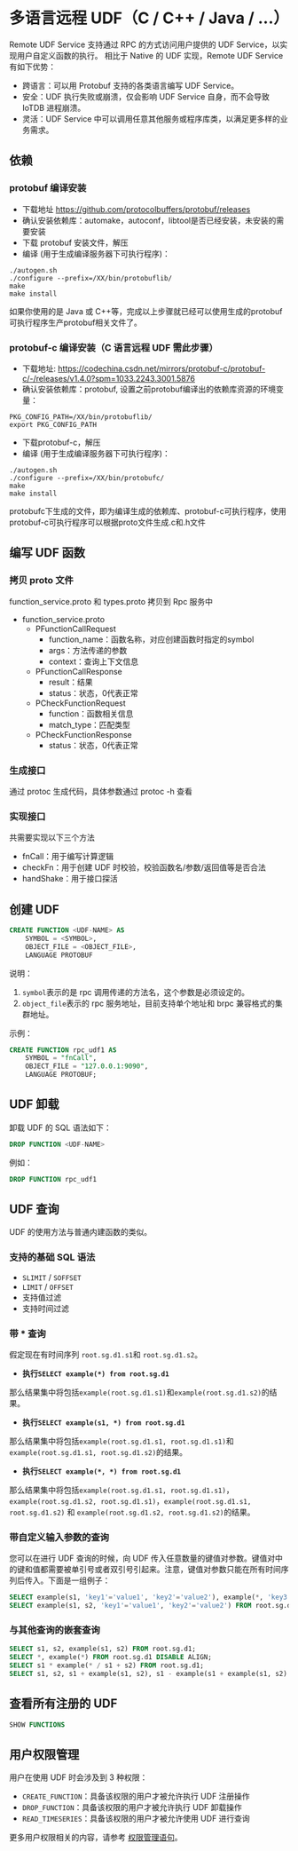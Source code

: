 <!--

    Licensed to the Apache Software Foundation (ASF) under one
    or more contributor license agreements.  See the NOTICE file
    distributed with this work for additional information
    regarding copyright ownership.  The ASF licenses this file
    to you under the Apache License, Version 2.0 (the
    "License"); you may not use this file except in compliance
    with the License.  You may obtain a copy of the License at
  
        http://www.apache.org/licenses/LICENSE-2.0
  
    Unless required by applicable law or agreed to in writing,
    software distributed under the License is distributed on an
    "AS IS" BASIS, WITHOUT WARRANTIES OR CONDITIONS OF ANY
    KIND, either express or implied.  See the License for the
    specific language governing permissions and limitations
    under the License.

-->

# 多语言远程 UDF（C / C++ / Java / ...）

Remote UDF Service 支持通过 RPC 的方式访问用户提供的 UDF Service，以实现用户自定义函数的执行。
相比于 Native 的 UDF 实现，Remote UDF Service 有如下优势：
* 跨语言：可以用 Protobuf 支持的各类语言编写 UDF Service。
* 安全：UDF 执行失败或崩溃，仅会影响 UDF Service 自身，而不会导致 IoTDB 进程崩溃。
* 灵活：UDF Service 中可以调用任意其他服务或程序库类，以满足更多样的业务需求。

## 依赖
### protobuf 编译安装
* 下载地址 https://github.com/protocolbuffers/protobuf/releases
* 确认安装依赖库：automake，autoconf，libtool是否已经安装，未安装的需要安装
* 下载 protobuf 安装文件，解压
* 编译 (用于生成编译服务器下可执行程序)： 
```shell
./autogen.sh
./configure --prefix=/XX/bin/protobuflib/
make
make install
```
如果你使用的是 Java 或 C++等，完成以上步骤就已经可以使用生成的protobuf可执行程序生产protobuf相关文件了。

### protobuf-c 编译安装（C 语言远程 UDF 需此步骤）

* 下载地址: https://codechina.csdn.net/mirrors/protobuf-c/protobuf-c/-/releases/v1.4.0?spm=1033.2243.3001.5876
* 确认安装依赖库：protobuf, 设置之前protobuf编译出的依赖库资源的环境变量：
```shell
PKG_CONFIG_PATH=/XX/bin/protobuflib/
export PKG_CONFIG_PATH
```
* 下载protobuf-c，解压
* 编译 (用于生成编译服务器下可执行程序)：
```shell
./autogen.sh
./configure --prefix=/XX/bin/protobufc/
make
make install
```
protobufc下生成的文件，即为编译生成的依赖库、protobuf-c可执行程序，使用protobuf-c可执行程序可以根据proto文件生成.c和.h文件

## 编写 UDF 函数

### 拷贝 proto 文件

function_service.proto 和 types.proto 拷贝到 Rpc 服务中

- function_service.proto
    - PFunctionCallRequest
        - function_name：函数名称，对应创建函数时指定的symbol
        - args：方法传递的参数
        - context：查询上下文信息
    - PFunctionCallResponse
        - result：结果
        - status：状态，0代表正常
    - PCheckFunctionRequest
        - function：函数相关信息
        - match_type：匹配类型
    - PCheckFunctionResponse
        - status：状态，0代表正常

### 生成接口

通过 protoc 生成代码，具体参数通过 protoc -h 查看

### 实现接口

共需要实现以下三个方法
- fnCall：用于编写计算逻辑
- checkFn：用于创建 UDF 时校验，校验函数名/参数/返回值等是否合法
- handShake：用于接口探活

## 创建 UDF

```sql
CREATE FUNCTION <UDF-NAME> AS 
    SYMBOL = <SYMBOL>,
    OBJECT_FILE = <OBJECT_FILE>,
    LANGUAGE PROTOBUF
```

说明：
1. `symbol`表示的是 rpc 调用传递的方法名，这个参数是必须设定的。
2. `object_file`表示的 rpc 服务地址，目前支持单个地址和 brpc 兼容格式的集群地址。

示例：
```sql
CREATE FUNCTION rpc_udf1 AS 
    SYMBOL = "fnCall",
    OBJECT_FILE = "127.0.0.1:9090",
    LANGUAGE PROTOBUF;
```

## UDF 卸载

卸载 UDF 的 SQL 语法如下：

```sql
DROP FUNCTION <UDF-NAME>
```

例如：

```sql
DROP FUNCTION rpc_udf1
```

## UDF 查询

UDF 的使用方法与普通内建函数的类似。

### 支持的基础 SQL 语法

* `SLIMIT` / `SOFFSET`
* `LIMIT` / `OFFSET`
* 支持值过滤
* 支持时间过滤

### 带 * 查询

假定现在有时间序列 `root.sg.d1.s1`和 `root.sg.d1.s2`。

* **执行`SELECT example(*) from root.sg.d1`**

那么结果集中将包括`example(root.sg.d1.s1)`和`example(root.sg.d1.s2)`的结果。

* **执行`SELECT example(s1, *) from root.sg.d1`**

那么结果集中将包括`example(root.sg.d1.s1, root.sg.d1.s1)`和`example(root.sg.d1.s1, root.sg.d1.s2)`的结果。

* **执行`SELECT example(*, *) from root.sg.d1`**

那么结果集中将包括`example(root.sg.d1.s1, root.sg.d1.s1)`，`example(root.sg.d1.s2, root.sg.d1.s1)`，`example(root.sg.d1.s1, root.sg.d1.s2)` 和 `example(root.sg.d1.s2, root.sg.d1.s2)`的结果。

### 带自定义输入参数的查询

您可以在进行 UDF 查询的时候，向 UDF 传入任意数量的键值对参数。键值对中的键和值都需要被单引号或者双引号引起来。注意，键值对参数只能在所有时间序列后传入。下面是一组例子：

```sql
SELECT example(s1, 'key1'='value1', 'key2'='value2'), example(*, 'key3'='value3') FROM root.sg.d1;
SELECT example(s1, s2, 'key1'='value1', 'key2'='value2') FROM root.sg.d1;
```

### 与其他查询的嵌套查询

```sql
SELECT s1, s2, example(s1, s2) FROM root.sg.d1;
SELECT *, example(*) FROM root.sg.d1 DISABLE ALIGN;
SELECT s1 * example(* / s1 + s2) FROM root.sg.d1;
SELECT s1, s2, s1 + example(s1, s2), s1 - example(s1 + example(s1, s2) / s2) FROM root.sg.d1;
```

## 查看所有注册的 UDF

```sql
SHOW FUNCTIONS
```

## 用户权限管理

用户在使用 UDF 时会涉及到 3 种权限：

* `CREATE_FUNCTION`：具备该权限的用户才被允许执行 UDF 注册操作
* `DROP_FUNCTION`：具备该权限的用户才被允许执行 UDF 卸载操作
* `READ_TIMESERIES`：具备该权限的用户才被允许使用 UDF 进行查询

更多用户权限相关的内容，请参考 [权限管理语句](../Administration-Management/Administration.md)。
